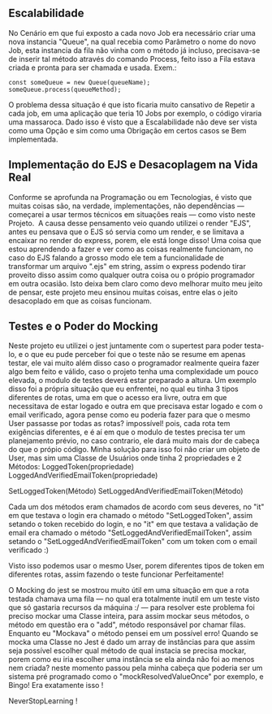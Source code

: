 ## Escalabilidade
No Cenário em que fui exposto a cada novo Job era necessário criar uma nova instancia "Queue", na qual recebia como Parâmetro o nome do novo Job, esta instancia da fila não vinha com o método já incluso, precisava-se de inserir tal método através do comando Process, feito isso a Fila estava criada e pronta para ser chamada e usada. Exem.:

```
const someQueue = new Queue(queueName); someQueue.process(queueMethod);
```

O problema dessa situação é que isto ficaria muito cansativo de Repetir a cada job, em uma aplicação que teria 10 Jobs por exemplo, o código viraria uma massaroca. Dado isso é visto que a Escalabilidade não deve ser vista como uma Opção e sim como uma Obrigação em certos casos se Bem implementada.

## Implementação do EJS e Desacoplagem na Vida Real
Conforme se aprofunda na Programação ou em Tecnologias, é visto que muitas coisas são, na verdade, implementações, não dependências — começarei a usar termos técnicos em situações reais — como visto neste Projeto.  A causa desse pensamento veio quando utilizei o render "EJS", antes eu pensava que o EJS só servia como um render, e se limitava a encaixar no render do express, porem, ele está longe disso! Uma coisa que estou aprendendo a fazer e ver como as coisas realmente funcionam, no caso do EJS falando a grosso modo ele tem a funcionalidade de transformar um arquivo ".ejs" em string, assim o express podendo tirar proveito disso assim como qualquer outra coisa ou o própio programador em outra ocasião. Isto deixa bem claro como devo melhorar muito meu jeito de pensar, este projeto meu ensinou muitas coisas, entre elas o jeito desacoplado em que as coisas funcionam.

## Testes e o Poder do Mocking
Neste projeto eu utilizei o jest juntamente com o supertest para poder testa-lo, e o que eu pude perceber foi que o teste não se resume em apenas testar, ele vai muito além disso caso o programador realmente queira fazer algo bem feito e válido, caso o projeto tenha uma complexidade um pouco elevada, o modulo de testes deverá estar preparado a altura. Um exemplo disso foi a própria situação que eu enfrentei, no qual eu tinha 3 tipos diferentes de rotas, uma em que o acesso era livre, outra em que necessitava de estar logado e outra em que precisava estar logado e com o email verificado, agora pense como eu poderia fazer para que o mesmo User passasse por todas as rotas? impossível! pois, cada rota tem exigências diferentes, e é aí em que o modulo de testes precisa ter um planejamento prévio, no caso contrario, ele dará muito mais dor de cabeça do que o própio código. Minha solução para isso foi não criar um objeto de User, mas sim uma Classe de Usuários onde tinha 2 propriedades e 2 Métodos: LoggedToken(propriedade) LoggedAndVerifiedEmailToken(propriedade)

SetLoggedToken(Método) SetLoggedAndVerifiedEmailToken(Método)

Cada um dos métodos eram chamados de acordo com seus deveres, no "it" em que testava o login era chamado o método "SetLoggedToken", assim setando o token recebido do login, e no "it" em que testava a validação de email era chamado o método "SetLoggedAndVerifiedEmailToken", assim setando o "SetLoggedAndVerifiedEmailToken" com um token com o email verificado :)

Visto isso podemos usar o mesmo User, porem diferentes tipos de token em diferentes rotas, assim fazendo o teste funcionar Perfeitamente!

O Mocking do jest se mostrou muito útil em uma situação em que a rota testada chamava uma fila — no qual era totalmente inutil em um teste visto que só gastaria recursos da máquina :/ — para resolver este problema foi preciso mockar uma Classe inteira, para assim mockar seus métodos, o método em questão era o "add", método responsável por chamar filas. Enquanto eu "Mockava" o método pensei em um possível erro! Quando se mocka uma Classe no Jest é dado um array de instâncias para que assim seja possível escolher qual método de qual instacia se precisa mockar, porem como eu iria escolher uma instância se ela ainda não foi ao menos nem criada? neste momento passou pela minha cabeça que poderia ser um sistema pré programado como o "mockResolvedValueOnce" por exemplo, e Bingo! Era exatamente isso !

NeverStopLearning !
